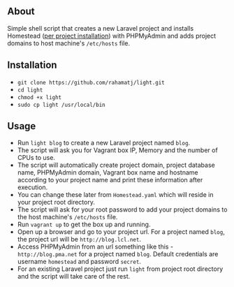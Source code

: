 ## About

Simple shell script that creates a new Laravel project and installs Homestead ([per project installation](https://laravel.com/docs/5.7/homestead#per-project-installation)) with PHPMyAdmin and adds project domains to host machine's `/etc/hosts` file.

## Installation

- `git clone https://github.com/rahamatj/light.git`
- `cd light`
- `chmod +x light`
- `sudo cp light /usr/local/bin`

## Usage

- Run `light blog` to create a new Laravel project named `blog`.
- The script will ask you for Vagrant box IP, Memory and the number of CPUs to use.
- The script will automatically create project domain, project database name, PHPMyAdmin domain, Vagrant box name and hostname according to your project name and print these information after execution.
- You can change these later from `Homestead.yaml` which will reside in your project root directory.
- The script will ask for your root password to add your project domains to the host machine's `/etc/hosts` file.
- Run `vagrant up` to get the box up and running.
- Open up a browser and go to your project url. For a project named `blog`, the project url will be `http://blog.lcl.net`.
- Access PHPMyAdmin from an url something like this - `http://blog.pma.net` for a project named `blog`. Default credentials are username `homestead` and password `secret`.
- For an existing Laravel project just run `light` from project root directory and the script will take care of the rest.
